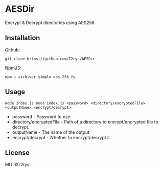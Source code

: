 # AESDir
Encrypt & Decrypt directories using AES256.

## Installation
Github:
```
git clone https://github.com/I2rys/AESDir
```

NpmJS:
```
npm i archiver simple-aes-256 fs
```

## Usage
```
node index.js node index.js <password> <directory/encryptedFile> <outputName> <encrypt/decrypt>
```

+ password - Password to use.
+ directory/encryptedFile - Path of a directory to encrypt/encrypted file to decrypt.
+ outputName - The name of the output.
+ encrypt/decrypt - Whether to encrypt/decrypt it.

## License
MIT © I2rys